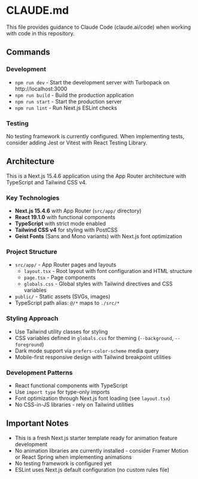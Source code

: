 # CLAUDE.md

This file provides guidance to Claude Code (claude.ai/code) when working with code in this repository.

## Commands

### Development
- `npm run dev` - Start the development server with Turbopack on http://localhost:3000
- `npm run build` - Build the production application
- `npm run start` - Start the production server
- `npm run lint` - Run Next.js ESLint checks

### Testing
No testing framework is currently configured. When implementing tests, consider adding Jest or Vitest with React Testing Library.

## Architecture

This is a Next.js 15.4.6 application using the App Router architecture with TypeScript and Tailwind CSS v4.

### Key Technologies
- **Next.js 15.4.6** with App Router (`src/app/` directory)
- **React 19.1.0** with functional components
- **TypeScript** with strict mode enabled
- **Tailwind CSS v4** for styling with PostCSS
- **Geist Fonts** (Sans and Mono variants) with Next.js font optimization

### Project Structure
- `src/app/` - App Router pages and layouts
  - `layout.tsx` - Root layout with font configuration and HTML structure
  - `page.tsx` - Page components
  - `globals.css` - Global styles with Tailwind directives and CSS variables
- `public/` - Static assets (SVGs, images)
- TypeScript path alias: `@/*` maps to `./src/*`

### Styling Approach
- Use Tailwind utility classes for styling
- CSS variables defined in `globals.css` for theming (`--background`, `--foreground`)
- Dark mode support via `prefers-color-scheme` media query
- Mobile-first responsive design with Tailwind breakpoint utilities

### Development Patterns
- React functional components with TypeScript
- Use `import type` for type-only imports
- Font optimization through Next.js font loading (see `layout.tsx`)
- No CSS-in-JS libraries - rely on Tailwind utilities

## Important Notes
- This is a fresh Next.js starter template ready for animation feature development
- No animation libraries are currently installed - consider Framer Motion or React Spring when implementing animations
- No testing framework is configured yet
- ESLint uses Next.js default configuration (no custom rules file)